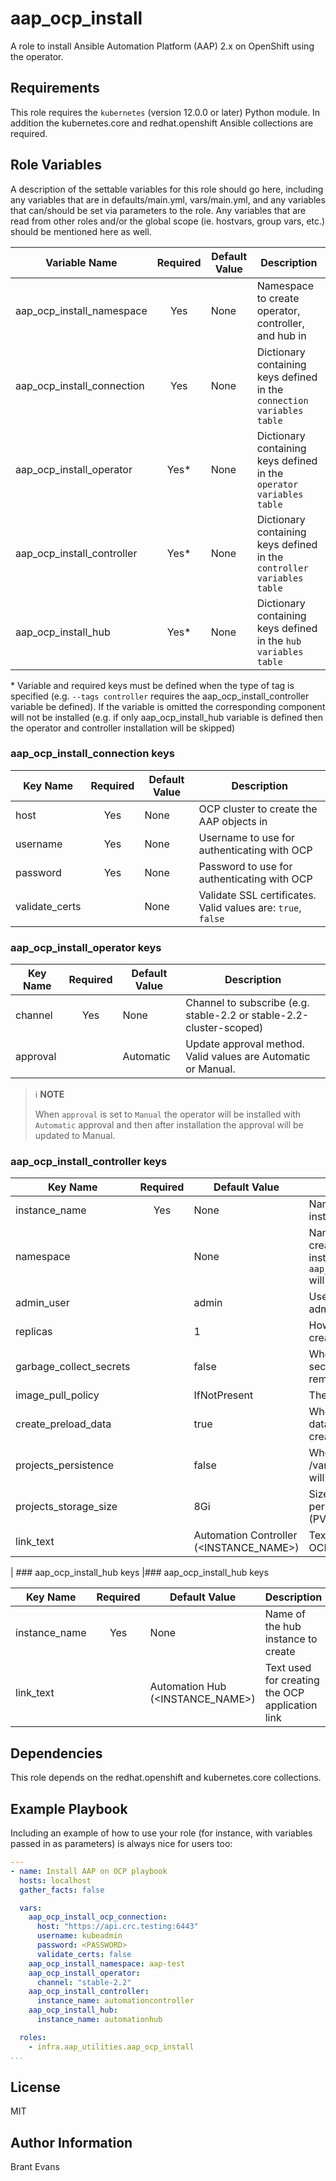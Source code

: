 # aap_ocp_install

A role to install Ansible Automation Platform (AAP) 2.x on OpenShift using the operator.

## Requirements

This role requires the `kubernetes` (version 12.0.0 or later) Python module.
In addition the kubernetes.core and redhat.openshift Ansible collections are required.

## Role Variables

A description of the settable variables for this role should go here, including any variables that are in defaults/main.yml, vars/main.yml, and any variables that can/should be set via parameters to the role. Any variables that are read from other roles and/or the global scope (ie. hostvars, group vars, etc.) should be mentioned here as well.

| Variable Name              | Required | Default Value | Description                                                            |
|----------------------------|:--------:|---------------|------------------------------------------------------------------------|
| aap_ocp_install_namespace  | Yes      | None          | Namespace to create operator, controller, and hub in                   |
| aap_ocp_install_connection | Yes      | None          | Dictionary containing keys defined in the `connection variables table` |
| aap_ocp_install_operator   | Yes*     | None          | Dictionary containing keys defined in the `operator variables table`   |
| aap_ocp_install_controller | Yes*     | None          | Dictionary containing keys defined in the `controller variables table` |
| aap_ocp_install_hub        | Yes*     | None          | Dictionary containing keys defined in the `hub variables table`        |

\* Variable and required keys must be defined when the type of tag is specified (e.g. `--tags controller` requires the aap_ocp_install_controller variable be defined).
If the variable is omitted the corresponding component will not be installed (e.g. if only aap_ocp_install_hub variable is defined then the operator and controller installation will be skipped)

### aap_ocp_install_connection keys

| Key Name       | Required | Default Value | Description                                                  |
|----------------|:--------:|---------------|--------------------------------------------------------------|
| host           | Yes      | None          | OCP cluster to create the AAP objects in                     |
| username       | Yes      | None          | Username to use for authenticating with OCP                  |
| password       | Yes      | None          | Password to use for authenticating with OCP                  |
| validate_certs |          | None          | Validate SSL certificates. Valid values are: `true`, `false` |

### aap_ocp_install_operator keys

| Key Name | Required | Default Value | Description                                                         |
|----------|:--------:|---------------|---------------------------------------------------------------------|
| channel  | Yes      | None          | Channel to subscribe (e.g. stable-2.2 or stable-2.2-cluster-scoped) |
| approval |          | Automatic     | Update approval method. Valid values are Automatic or Manual.       |

> ℹ️ **NOTE**
>
> When `approval` is set to `Manual` the operator will be installed with `Automatic` approval and then after installation the approval will be updated to Manual.

### aap_ocp_install_controller keys

| Key Name                     | Required | Default Value                           | Description                                                                                                            |
|------------------------------|:--------:|-----------------------------------------|------------------------------------------------------------------------------------------------------------------------|
| instance_name                | Yes      | None                                    | Name of the controller instance to create                                                                              |
| namespace                    |          | None                                    | Name of the namespace to create the controller instance in. If not specified `aap_ocp_install_namespace` will be used. |
| admin_user                   |          | admin                                   | Username to use for the admin account                                                                                  |
| replicas                     |          | 1                                       | How many replicas to create.                                                                                           |
| garbage_collect_secrets      |          | false                                   | Whether or not to remove secrets upon instance removal                                                                 |
| image_pull_policy            |          | IfNotPresent                            | The image pull policy                                                                                                  |
| create_preload_data          |          | true                                    | Whether or not to preload data upon instance creation                                                                  |
| projects_persistence         |          | false                                   | Whether or not the /var/lib/projects directory will be persistent                                                      |
| projects_storage_size        |          | 8Gi                                     | Size of /var/lib/projects persistent volume claim (PVC)                                                                |
| link_text                    |          | Automation Controller (<INSTANCE_NAME>) | Text used for creating the OCP application link                                                                        |

| ### aap_ocp_install_hub keys |### aap_ocp_install_hub keys

| Key Name      | Required | Default Value                    | Description                                     |
|---------------|:--------:|----------------------------------|-------------------------------------------------|
| instance_name | Yes      | None                             | Name of the hub instance to create              |
| link_text     |          | Automation Hub (<INSTANCE_NAME>) | Text used for creating the OCP application link |

## Dependencies

This role depends on the redhat.openshift and kubernetes.core collections.

## Example Playbook

Including an example of how to use your role (for instance, with variables passed in as parameters) is always nice for users too:

```yml
---
- name: Install AAP on OCP playbook
  hosts: localhost
  gather_facts: false

  vars:
    aap_ocp_install_ocp_connection:
      host: "https://api.crc.testing:6443"
      username: kubeadmin
      password: <PASSWORD>
      validate_certs: false
    aap_ocp_install_namespace: aap-test
    aap_ocp_install_operator:
      channel: "stable-2.2"
    aap_ocp_install_controller:
      instance_name: automationcontroller
    aap_ocp_install_hub:
      instance_name: automationhub

  roles:
    - infra.aap_utilities.aap_ocp_install
...
```

## License

MIT

## Author Information

Brant Evans
